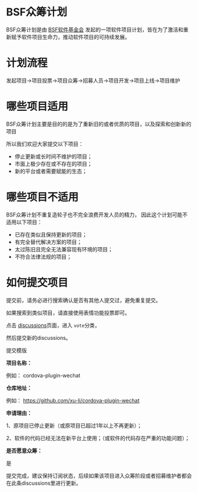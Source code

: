 # BSF众筹计划

BSF众筹计划是由 [BSF软件基金会](https://byteee.fund) 发起的一项软件项目计划，皆在为了激活和重新赋予软件项目生命力，推动软件项目的可持续发展。



# 计划流程

发起项目->项目投票->项目众筹->招募人员->项目开发->项目上线->项目维护



# 哪些项目适用

BSF众筹计划主要是目的的是为了重新旧的或者优质的项目，以及探索和创新新的项目

所以我们欢迎大家提交以下项目：

* 停止更新或长时间不维护的项目；
* 市面上极少存在或不存在的项目；
* 新的平台或者需要赋能的生态；


# 哪些项目不适用

BSF众筹计划不重复造轮子也不完全浪费开发人员的精力，
因此这个计划可能不适用以下项目：

* 已存在类似且保持更新的项目；
* 有完全替代解决方案的项目；
* 太过陈旧且完全无法兼容现有环境的项目；
* 不符合法律法规的项目；


# 如何提交项目

提交前，请务必进行搜索确认是否有其他人提交过，避免重复提交。

如果搜索到类似项目，请直接使用表情功能投票即可。


点击 [discussions](https://github.com/byteee-fund/bsf-crowdfunding-plan/discussions)页面，进入 `vote`分类，

然后提交新的discussions。

提交模版

**项目名称：**

 例如： cordova-plugin-wechat

**仓库地址：**

 例如： https://github.com/xu-li/cordova-plugin-wechat

**申请理由：**

1、原项目已停止更新（或原项目已超过1年以上不再更新）；

2、软件的代码已经无法在新平台上使用；（或软件的代码存在严重的功能问题）；

**是否愿意众筹：**

是


提交完成，建议保持订阅状态，后续如果该项目进入众筹阶段或者招募维护者都会在此条discussions里进行更新。


